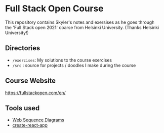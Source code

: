 # Full Stack Open Course

This repository contains Skyler's notes and exersises as he goes through the 'Full Stack open 2021' coarse from Helsinki University. (Thanks Helsinki University!)

## Directories
* `/exercises`: My solutions to the course exercises
* `/src` : source for projects / doodles I make during the course

## Course Website
https://fullstackopen.com/en/

## Tools used
* [Web Sequence Diagrams](https://www.websequencediagrams.com/)
* [create-react-app](https://github.com/facebook/create-react-app)
